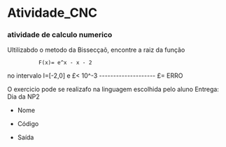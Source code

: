 # Atividade_CNC
### atividade de calculo numerico

Ultilizabdo o metodo da Bissecçaõ, encontre a raiz da função

              F(x)= e^x - x - 2 
              
no intervalo I=[-2,0] e £< 10^-3 -------------------- £= ERRO

O exercicio pode se realizafo na linguagem escolhida pelo aluno
Entrega: Dia da NP2
- Nome
* Código
+ Saída
